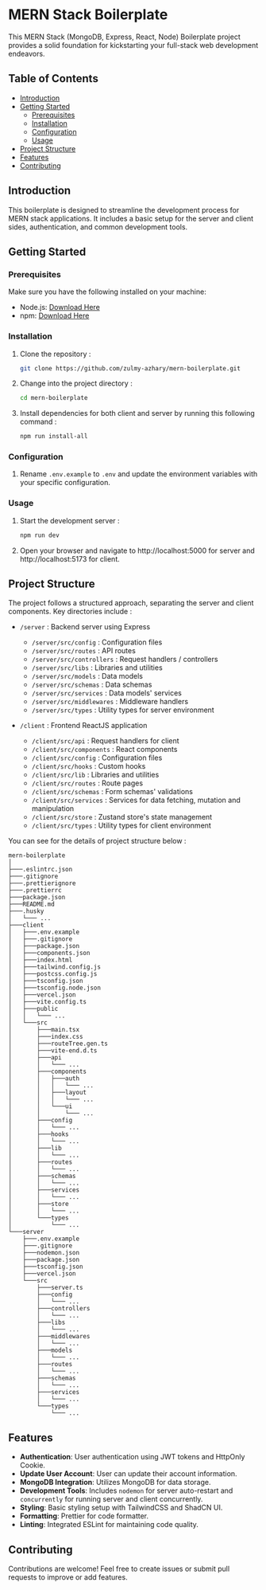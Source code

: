 # MERN Stack Boilerplate

This MERN Stack (MongoDB, Express, React, Node) Boilerplate project provides a solid foundation for kickstarting your full-stack web development endeavors.

## Table of Contents

- [Introduction](#introduction)
- [Getting Started](#getting-started)
  - [Prerequisites](#prerequisites)
  - [Installation](#installation)
  - [Configuration](#configuration)
  - [Usage](#usage)
- [Project Structure](#project-structure)
- [Features](#features)
- [Contributing](#contributing)

## Introduction

This boilerplate is designed to streamline the development process for MERN stack applications. It includes a basic setup for the server and client sides, authentication, and common development tools.

## Getting Started

### Prerequisites

Make sure you have the following installed on your machine:

- Node.js: [Download Here](https://nodejs.org/)
- npm: [Download Here](https://www.npmjs.com/)

### Installation

1. Clone the repository :

   ```bash
   git clone https://github.com/zulmy-azhary/mern-boilerplate.git
   ```

2. Change into the project directory :
   
   ```bash
   cd mern-boilerplate
   ```

3. Install dependencies for both client and server by running this following command :
   
   ```bash
   npm run install-all
   ```

### Configuration

1. Rename `.env.example` to `.env` and update the environment variables with your specific configuration.

### Usage

1. Start the development server :
   
   ```bash
   npm run dev
   ```

2. Open your browser and navigate to http://localhost:5000 for server and http://localhost:5173 for client.

## Project Structure
The project follows a structured approach, separating the server and client components. Key directories include :

* `/server` : Backend server using Express
  * `/server/src/config` : Configuration files
  * `/server/src/routes` : API routes
  * `/server/src/controllers` : Request handlers / controllers
  * `/server/src/libs` : Libraries and utilities
  * `/server/src/models` : Data models
  * `/server/src/schemas` : Data schemas
  * `/server/src/services` : Data models' services
  * `/server/src/middlewares` : Middleware handlers
  * `/server/src/types` : Utility types for server environment

* `/client` : Frontend ReactJS application
  * `/client/src/api` : Request handlers for client
  * `/client/src/components` : React components
  * `/client/src/config` : Configuration files
  * `/client/src/hooks` : Custom hooks
  * `/client/src/lib` : Libraries and utilities
  * `/client/src/routes` : Route pages
  * `/client/src/schemas` : Form schemas' validations
  * `/client/src/services` : Services for data fetching, mutation and manipulation
  * `/client/src/store` : Zustand store's state management
  * `/client/src/types` : Utility types for client environment

You can see for the details of project structure below :
```
mern-boilerplate
│
├───.eslintrc.json
├───.gitignore
├───.prettierignore
├───.prettierrc
├───package.json
├───README.md
├───.husky
│   └─── ...
├───client
│   ├───.env.example
│   ├───.gitignore
│   ├───package.json
│   ├───components.json
│   ├───index.html
│   ├───tailwind.config.js
│   ├───postcss.config.js
│   ├───tsconfig.json
│   ├───tsconfig.node.json
│   ├───vercel.json
│   ├───vite.config.ts
│   ├───public
│   │   └─── ...
│   └───src
│       ├───main.tsx
│       ├───index.css
│       ├───routeTree.gen.ts
│       ├───vite-end.d.ts
│       ├───api
│       │   └─── ...
│       ├───components
│       │   ├───auth
│       │   │   └─── ...
│       │   ├───layout
│       │   │   └─── ...
│       │   └───ui
│       │       └─── ...
│       ├───config
│       │   └─── ...
│       ├───hooks
│       │   └─── ...
│       ├───lib
│       │   └─── ...
│       ├───routes
│       │   └─── ...
│       ├───schemas
│       │   └─── ...
│       ├───services
│       │   └─── ...
│       ├───store
│       │   └─── ...
│       └───types
│           └─── ...
└───server
    ├───.env.example
    ├───.gitignore
    ├───nodemon.json
    ├───package.json
    ├───tsconfig.json
    ├───vercel.json
    └───src
        ├───server.ts
        ├───config
        │   └─── ...
        ├───controllers
        │   └─── ...
        ├───libs
        │   └─── ...
        ├───middlewares
        │   └─── ...
        ├───models
        │   └─── ...
        ├───routes
        │   └─── ...
        ├───schemas
        │   └─── ...
        ├───services
        │   └─── ...
        └───types
            └─── ...
```

## Features

* **Authentication**: User authentication using JWT tokens and HttpOnly Cookie.
* **Update User Account**: User can update their account information.
* **MongoDB Integration**: Utilizes MongoDB for data storage.
* **Development Tools**: Includes `nodemon` for server auto-restart and `concurrently` for running server and client concurrently.
* **Styling**: Basic styling setup with TailwindCSS and ShadCN UI.
* **Formatting**: Prettier for code formatter.
* **Linting**: Integrated ESLint for maintaining code quality.

## Contributing

Contributions are welcome! Feel free to create issues or submit pull requests to improve or add features.